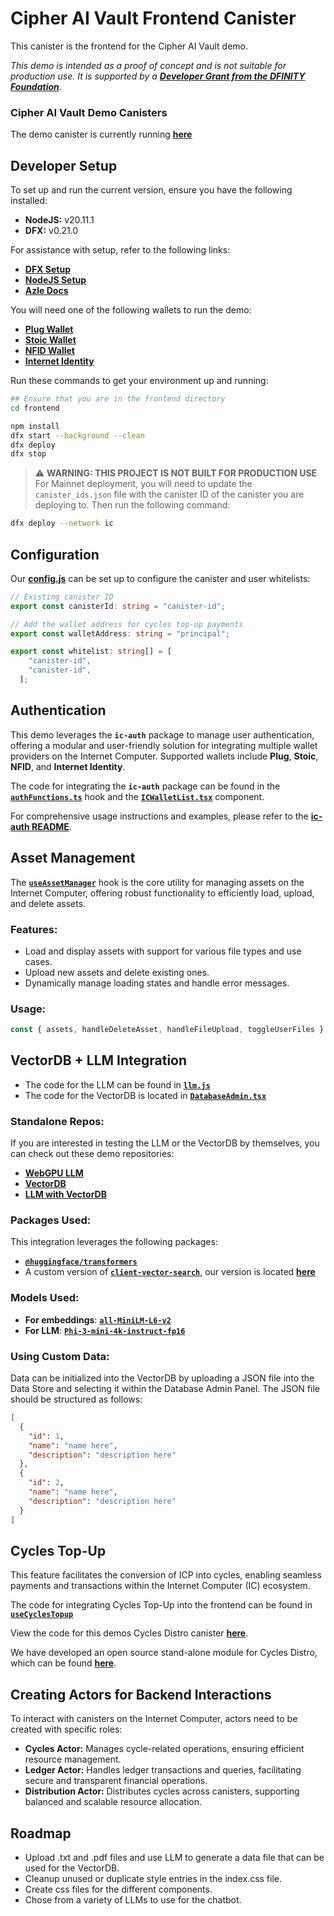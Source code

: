 # Cipher AI Vault Frontend Canister

This canister is the frontend for the Cipher AI Vault demo.

*This demo is intended as a proof of concept and is not suitable for production use. It is supported by a [**Developer Grant from the DFINITY Foundation**](https://dfinity.org/grants).*

### Cipher AI Vault Demo Canisters

The demo canister is currently running [**here**](https://qehbq-rqaaa-aaaan-ql2iq-cai.icp0.io/)

## Developer Setup

To set up and run the current version, ensure you have the following installed:

- **NodeJS:** v20.11.1
- **DFX:** v0.21.0

For assistance with setup, refer to the following links:

- [**DFX Setup**](https://internetcomputer.org/docs/current/developer-docs/getting-started/install)
- [**NodeJS Setup**](https://docs.npmjs.com/downloading-and-installing-node-js-and-npm)
- [**Azle Docs**](https://github.com/demergent-labs/azle)

You will need one of the following wallets to  run the demo:

- [**Plug Wallet**](https://plugwallet.ooo/)
- [**Stoic Wallet**](https://www.stoicwallet.com/)
- [**NFID Wallet**](https://nfid.one/)
- [**Internet Identity**](https://identity.raw.ic0.app/)

Run these commands to get your environment up and running:

```bash
## Ensure that you are in the frontend directory
cd frontend

npm install
dfx start --background --clean
dfx deploy
dfx stop
```

> ⚠️ **WARNING: THIS PROJECT IS NOT BUILT FOR PRODUCTION USE**  
> For Mainnet deployment, you will need to update the `canister_ids.json` file with the canister ID of the canister you are deploying to.
> Then run the following command:

```bash
dfx deploy --network ic
```

## Configuration

Our [**config.js**](https://github.com/supaIC/Cipher-AI-Vault/blob/main/frontend/frontend/config.ts) can be set up to configure the canister and user whitelists:

```typescript
// Existing canister ID
export const canisterId: string = "canister-id";

// Add the wallet address for cycles top-up payments
export const walletAddress: string = "principal";

export const whitelist: string[] = [
    "canister-id",
    "canister-id",
  ];
```

## Authentication

This demo leverages the **`ic-auth`** package to manage user authentication, offering a modular and user-friendly solution for integrating multiple wallet providers on the Internet Computer. Supported wallets include **Plug**, **Stoic**, **NFID**, and **Internet Identity**.

The code for integrating the **`ic-auth`** package can be found in the [**`authFunctions.ts`**](https://github.com/supaIC/Cipher-AI-Vault/blob/main/frontend/frontend/hooks/authFunctions/authFunctions.ts) hook and the [**`ICWalletList.tsx`**](https://github.com/supaIC/Cipher-AI-Vault/blob/main/frontend/frontend/components/ICWalletList.tsx) component.

For comprehensive usage instructions and examples, please refer to the [**ic-auth README**](https://github.com/supaIC/ic-auth).

## Asset Management

The [**`useAssetManager`**](https://github.com/supaIC/Cipher-AI-Vault/blob/main/frontend/frontend/hooks/assetManager/assetManager.js) hook is the core utility for managing assets on the Internet Computer, offering robust functionality to efficiently load, upload, and delete assets.

### Features:
- Load and display assets with support for various file types and use cases.
- Upload new assets and delete existing ones.
- Dynamically manage loading states and handle error messages.

### Usage:
```typescript
const { assets, handleDeleteAsset, handleFileUpload, toggleUserFiles } = useAssetManager(currentUser, bucketName);
```

## VectorDB + LLM Integration

- The code for the LLM can be found in [**`llm.js`**](https://github.com/supaIC/Cipher-AI-Vault/blob/main/frontend/frontend/hooks/modelManager/llm.js)
- The code for the VectorDB is located in [**`DatabaseAdmin.tsx`**](https://github.com/supaIC/Cipher-AI-Vault/blob/main/frontend/frontend/components/DatabaseAdmin.tsx)

### Standalone Repos:

If you are interested in testing the LLM or the VectorDB by themselves, you can check out these demo repositories:
- [**WebGPU LLM**](https://github.com/supaIC/ic-webgpu-ai-template)
- [**VectorDB**](https://github.com/supaIC/ic-vectordb-graph-template)
- [**LLM with VectorDB**](https://github.com/supaIC/ic-webgpu-ai-graph-demo)

### Packages Used:

This integration leverages the following packages:
- [**`@huggingface/transformers`**](https://www.npmjs.com/package/@huggingface/transformers)
- A custom version of [**`client-vector-search`**](https://github.com/yusufhilmi/client-vector-search), our version is located [**here**](https://github.com/supaIC/Cipher-AI-Vault/tree/main/frontend/frontend/hooks/client-vector-search)

### Models Used:

- **For embeddings**: [**`all-MiniLM-L6-v2`**](https://huggingface.co/Xenova/all-MiniLM-L6-v2)
- **For LLM**: [**`Phi-3-mini-4k-instruct-fp16`**](https://huggingface.co/Xenova/Phi-3-mini-4k-instruct_fp16)

### Using Custom Data:

Data can be initialized into the VectorDB by uploading a JSON file into the Data Store and selecting it within the Database Admin Panel. The JSON file should be structured as follows:

```json
[
  {
    "id": 1,
    "name": "name here",
    "description": "description here"
  },
  {
    "id": 2,
    "name": "name here",
    "description": "description here"
  }
]
```

## Cycles Top-Up

This feature facilitates the conversion of ICP into cycles, enabling seamless payments and transactions within the Internet Computer (IC) ecosystem.

The code for integrating Cycles Top-Up into the frontend can be found in [**`useCyclesTopup`**](https://github.com/supaIC/Cipher-AI-Vault/blob/main/frontend/frontend/hooks/useCyclesTopup/useCyclesTopup.js)

View the code for this demos Cycles Distro canister [**here**](https://github.com/supaIC/Cipher-AI-Vault/tree/main/distro-canister).

We have developed an open source stand-alone module for Cycles Distro, which can be found [**here**](https://github.com/supaIC/cycles-distro).


## Creating Actors for Backend Interactions

To interact with canisters on the Internet Computer, actors need to be created with specific roles:

- **Cycles Actor:** Manages cycle-related operations, ensuring efficient resource management.
- **Ledger Actor:** Handles ledger transactions and queries, facilitating secure and transparent financial operations.
- **Distribution Actor:** Distributes cycles across canisters, supporting balanced and scalable resource allocation.

## Roadmap

- Upload .txt and .pdf files and use LLM to generate a data file that can be used for the VectorDB.
- Cleanup unused or duplicate style entries in the index.css file.
- Create css files for the different components.
- Chose from a variety of LLMs to use for the chatbot.